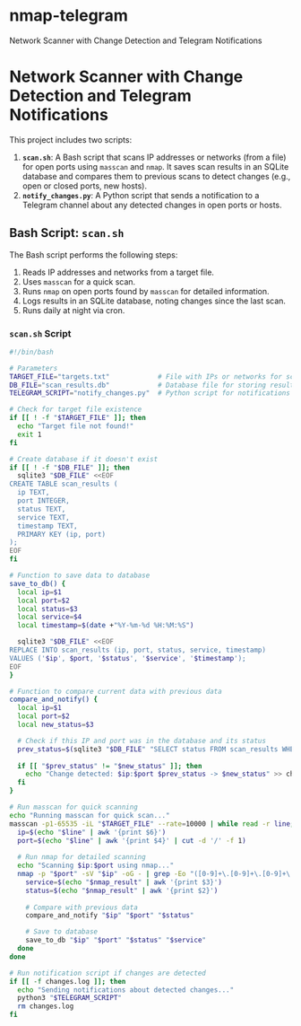 # nmap-telegram
Network Scanner with Change Detection and Telegram Notifications
# Network Scanner with Change Detection and Telegram Notifications

This project includes two scripts:

1. **`scan.sh`**: A Bash script that scans IP addresses or networks (from a file) for open ports using `masscan` and `nmap`. It saves scan results in an SQLite database and compares them to previous scans to detect changes (e.g., open or closed ports, new hosts).
2. **`notify_changes.py`**: A Python script that sends a notification to a Telegram channel about any detected changes in open ports or hosts.

## Bash Script: `scan.sh`

The Bash script performs the following steps:
1. Reads IP addresses and networks from a target file.
2. Uses `masscan` for a quick scan.
3. Runs `nmap` on open ports found by `masscan` for detailed information.
4. Logs results in an SQLite database, noting changes since the last scan.
5. Runs daily at night via cron.

### `scan.sh` Script

```bash
#!/bin/bash

# Parameters
TARGET_FILE="targets.txt"            # File with IPs or networks for scanning
DB_FILE="scan_results.db"            # Database file for storing results
TELEGRAM_SCRIPT="notify_changes.py"  # Python script for notifications

# Check for target file existence
if [[ ! -f "$TARGET_FILE" ]]; then
  echo "Target file not found!"
  exit 1
fi

# Create database if it doesn't exist
if [[ ! -f "$DB_FILE" ]]; then
  sqlite3 "$DB_FILE" <<EOF
CREATE TABLE scan_results (
  ip TEXT,
  port INTEGER,
  status TEXT,
  service TEXT,
  timestamp TEXT,
  PRIMARY KEY (ip, port)
);
EOF
fi

# Function to save data to database
save_to_db() {
  local ip=$1
  local port=$2
  local status=$3
  local service=$4
  local timestamp=$(date +"%Y-%m-%d %H:%M:%S")

  sqlite3 "$DB_FILE" <<EOF
REPLACE INTO scan_results (ip, port, status, service, timestamp)
VALUES ('$ip', $port, '$status', '$service', '$timestamp');
EOF
}

# Function to compare current data with previous data
compare_and_notify() {
  local ip=$1
  local port=$2
  local new_status=$3

  # Check if this IP and port was in the database and its status
  prev_status=$(sqlite3 "$DB_FILE" "SELECT status FROM scan_results WHERE ip='$ip' AND port=$port;")
  
  if [[ "$prev_status" != "$new_status" ]]; then
    echo "Change detected: $ip:$port $prev_status -> $new_status" >> changes.log
  fi
}

# Run masscan for quick scanning
echo "Running masscan for quick scan..."
masscan -p1-65535 -iL "$TARGET_FILE" --rate=10000 | while read -r line; do
  ip=$(echo "$line" | awk '{print $6}')
  port=$(echo "$line" | awk '{print $4}' | cut -d '/' -f 1)
  
  # Run nmap for detailed scanning
  echo "Scanning $ip:$port using nmap..."
  nmap -p "$port" -sV "$ip" -oG - | grep -Eo "([0-9]+\.[0-9]+\.[0-9]+\.[0-9]+|open|closed|filtered|SERVICE)" | while read -r nmap_result; do
    service=$(echo "$nmap_result" | awk '{print $3}')
    status=$(echo "$nmap_result" | awk '{print $2}')
    
    # Compare with previous data
    compare_and_notify "$ip" "$port" "$status"

    # Save to database
    save_to_db "$ip" "$port" "$status" "$service"
  done
done

# Run notification script if changes are detected
if [[ -f changes.log ]]; then
  echo "Sending notifications about detected changes..."
  python3 "$TELEGRAM_SCRIPT"
  rm changes.log
fi
